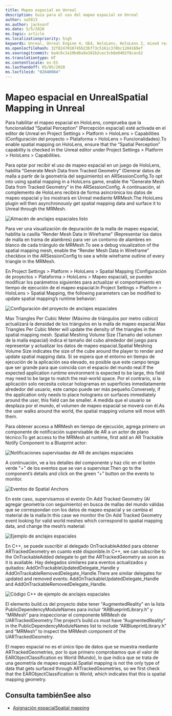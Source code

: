 ```yaml
---
title: Mapeo espacial en Unreal
description: Guía para el uso del mapeo espacial en Unreal
author: sw5813
ms.author: jacksonf
ms.date: 5/5/2020
ms.topic: article
ms.localizationpriority: high
keywords: Unreal, Unreal Engine 4, UE4, HoloLens, HoloLens 2, mixed reality, development, features, documentation, guides, holograms, spatial mapping
ms.openlocfilehash: 32f8247010745b23bf73c5161c378bc1284169ef
ms.sourcegitcommit: ba4c8c2a19bd6a9a181b2cec3cb8e0402f8cac62
ms.translationtype: HT
ms.contentlocale: es-ES
ms.lasthandoff: 05/05/2020
ms.locfileid: "82840084"
---
```

# <a name="spatial-mapping-in-unreal"></a><span data-ttu-id="3b1ab-104">Mapeo espacial en Unreal</span><span class="sxs-lookup"><span data-stu-id="3b1ab-104">Spatial Mapping in Unreal</span></span>

<span data-ttu-id="3b1ab-105">Para habilitar el mapeo espacial en HoloLens, comprueba que la funcionalidad “Spatial Perception” (Percepción espacial) esté activada en el editor de Unreal en Project Settings > Platform > HoloLens > Capabilities (Configuración del proyecto > Plataforma > HoloLens > Funcionalidades).</span><span class="sxs-lookup"><span data-stu-id="3b1ab-105">To enable spatial mapping on HoloLens, ensure that the “Spatial Perception” capability is checked in the Unreal editor under Project Settings > Platform > HoloLens > Capabilities.</span></span>  

<span data-ttu-id="3b1ab-106">Para optar por recibir el uso de mapeo espacial en un juego de HoloLens, habilita “Generate Mesh Data from Tracked Geometry” (Generar datos de malla a partir de la geometría del seguimiento) en ARSessionConfig.</span><span class="sxs-lookup"><span data-stu-id="3b1ab-106">To opt into using spatial mapping in a HoloLens game, enable the “Generate Mesh Data from Tracked Geometry” in the ARSessionConfig.</span></span>  <span data-ttu-id="3b1ab-107">A continuación, el complemento de HoloLens recibirá de forma asincrónica los datos de mapeo espacial y los mostrará en Unreal mediante MRMesh.</span><span class="sxs-lookup"><span data-stu-id="3b1ab-107">The HoloLens plugin will then asynchronously get spatial mapping data and surface it to Unreal through the MRMesh.</span></span> 

![Almacén de anclajes espaciales listo](images/unreal-spatialmapping-arsettings.PNG)

<span data-ttu-id="3b1ab-109">Para ver una visualización de depuración de la malla de mapeo espacial, habilita la casilla "Render Mesh Data in Wireframe" (Representar los datos de malla en trama de alambres) para ver un contorno de alambres en blanco de cada triángulo de MRMesh.</span><span class="sxs-lookup"><span data-stu-id="3b1ab-109">To see a debug visualization of the spatial mapping mesh, enable the “Render Mesh Data in Wireframe” checkbox in the ARSessionConfig to see a white wireframe outline of every triangle in the MRMesh.</span></span> 

<span data-ttu-id="3b1ab-110">En Project Settings > Platform > HoloLens > Spatial Mapping (Configuración de proyectos > Plataforma > HoloLens > Mapeo espacial), se pueden modificar los parámetros siguientes para actualizar el comportamiento en tiempo de ejecución de el mapeo espacial.</span><span class="sxs-lookup"><span data-stu-id="3b1ab-110">In Project Settings > Platform > HoloLens > Spatial Mapping, the following parameters can be modified to update spatial mapping’s runtime behavior:</span></span> 

![Configuración del proyecto de anclajes espaciales](images/unreal-spatialmapping-projectsettings.PNG)

<span data-ttu-id="3b1ab-112">Max Triangles Per Cubic Meter (Máximo de triángulos por metro cúbico) actualizará la densidad de los triángulos en la malla de mapeo espacial.</span><span class="sxs-lookup"><span data-stu-id="3b1ab-112">Max Triangles Per Cubic Meter will update the density of the triangles in the spatial mapping mesh.</span></span>  <span data-ttu-id="3b1ab-113">Spatial Meshing Volume Size (Tamaño del volumen de la malla espacial) indica el tamaño del cubo alrededor del juego para representar y actualizar los datos de mapeo espacial.</span><span class="sxs-lookup"><span data-stu-id="3b1ab-113">Spatial Meshing Volume Size indicates the size of the cube around the player to render and update spatial mapping data.</span></span>  <span data-ttu-id="3b1ab-114">Si se espera que el entorno en tiempo de ejecución de la aplicación sea elevado, es posible que este campo tenga que ser grande para que coincida con el espacio del mundo real.</span><span class="sxs-lookup"><span data-stu-id="3b1ab-114">If the expected application runtime environment is expected to be large, this field may need to be large to match the real-world space.</span></span>  <span data-ttu-id="3b1ab-115">Por el contrario, si la aplicación solo necesita colocar hologramas en superficies inmediatamente alrededor del usuario, este campo puede ser más pequeño.</span><span class="sxs-lookup"><span data-stu-id="3b1ab-115">Conversely, if the application only needs to place holograms on surfaces immediately around the user, this field can be smaller.</span></span>  <span data-ttu-id="3b1ab-116">A medida que el usuario se desplaza por el mundo, el volumen de mapeo espacial se moverá con él.</span><span class="sxs-lookup"><span data-stu-id="3b1ab-116">As the user walks around the world, the spatial mapping volume will move with them.</span></span> 

<span data-ttu-id="3b1ab-117">Para obtener acceso a MRMesh en tiempo de ejecución, agrega primero un componente de notificación supervisable de AR a un actor de plano técnico:</span><span class="sxs-lookup"><span data-stu-id="3b1ab-117">To get access to the MRMesh at runtime, first add an AR Trackable Notify Component to a Blueprint actor:</span></span> 

![Notificaciones supervisadas de AR de anclajes espaciales](images/unreal-spatialmapping-artrackablenotify.PNG)

<span data-ttu-id="3b1ab-119">A continuación, ve a los detalles del componente y haz clic en el botón verde "+" de los eventos que se van a supervisar.</span><span class="sxs-lookup"><span data-stu-id="3b1ab-119">Then go to the component’s details and click on the green “+” button on the events to monitor.</span></span> 

![Eventos de Spatial Anchors](images/unreal-spatialmapping-events.PNG)

<span data-ttu-id="3b1ab-121">En este caso, supervisamos el evento On Add Tracked Geometry (Al agregar geometría con seguimiento) en busca de mallas del mundo válidas que se correspondan con los datos de mapeo espacial y se cambia el material de la malla:</span><span class="sxs-lookup"><span data-stu-id="3b1ab-121">In this case we monitor the On Add Tracked Geometry event looking for valid world meshes which correspond to spatial mapping data, and change the mesh’s material:</span></span> 

![Ejemplo de anclajes espaciales](images/unreal-spatialmapping-example.PNG)

<span data-ttu-id="3b1ab-123">En C++, se puede suscribir al delegado OnTrackableAdded para obtener ARTrackedGeometry en cuanto esté disponible.</span><span class="sxs-lookup"><span data-stu-id="3b1ab-123">In C++, we can subscribe to the OnTrackableAdded delegate to get the ARTrackedGeometry as soon as it is available.</span></span>  <span data-ttu-id="3b1ab-124">Hay delegados similares para eventos actualizados y quitados: AddOnTrackableUpdatedDelegate_Handle y AddOnTrackableRemovedDelegate_Handle.</span><span class="sxs-lookup"><span data-stu-id="3b1ab-124">There are similar delegates for updated and removed events: AddOnTrackableUpdatedDelegate_Handle and AddOnTrackableRemovedDelegate_Handle.</span></span> 

![Código C++ de ejemplo de anclajes espaciales](images/unreal-spatialmapping-examplecode.PNG)

<span data-ttu-id="3b1ab-126">El elemento build.cs del proyecto debe tener "AugmentedReality" en la lista PublicDependencyModuleNames para incluir “ARBlueprintLibrary.h” y “MRMesh” para inspeccionar el componente MRMesh de UARTrackedGeometry.</span><span class="sxs-lookup"><span data-stu-id="3b1ab-126">The project’s build.cs must have “AugmentedReality” in the PublicDependencyModuleNames list to include “ARBlueprintLibrary.h” and “MRMesh” to inspect the MRMesh component of the UARTrackedGeometry.</span></span> 

<span data-ttu-id="3b1ab-127">El mapeo espacial no es el único tipo de datos que se muestra mediante ARTrackedGeometries, por lo que primero comprobamos que el valor de EARObjectClassification es World (Mundo), lo que indica que se trata de una geometría de mapeo espacial.</span><span class="sxs-lookup"><span data-stu-id="3b1ab-127">Spatial mapping is not the only type of data that gets surfaced through ARTrackedGeometries, so we first check that the EARObjectClassification is World, which indicates that this is spatial mapping geometry.</span></span> 

## <a name="see-also"></a><span data-ttu-id="3b1ab-128">Consulta también</span><span class="sxs-lookup"><span data-stu-id="3b1ab-128">See also</span></span>
* [<span data-ttu-id="3b1ab-129">Asignación espacial</span><span class="sxs-lookup"><span data-stu-id="3b1ab-129">Spatial mapping</span></span>](spatial-mapping.md)

